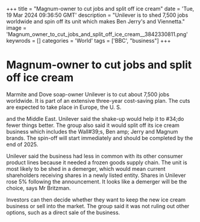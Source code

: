 +++
title = "Magnum-owner to cut jobs and split off ice cream"
date = 'Tue, 19 Mar 2024 09:36:50 GMT'
description = "Unilever is to shed 7,500 jobs worldwide and spin off its unit which makes Ben <description> Jerry's and Viennetta."
image = 'Magnum_owner_to_cut_jobs_and_split_off_ice_cream__3842330811.png'
keywrods =  []
categories = 'World'
tags = ['BBC', "business"]
+++

# Magnum-owner to cut jobs and split off ice cream

Marmite and Dove soap-owner Unilever is to cut about 7,500 jobs worldwide.
It is part of an extensive three-year cost-saving plan.
The cuts are expected to take place in Europe, the U.
S.

and the Middle East.
Unilever said the shake-up would help it to <bb>#34;do fewer things better.
The group also said it would split off its ice cream business which includes the Wall<bb>#39;s, Ben <bb>amp; Jerry and Magnum brands.
The spin-off will start immediately and should be completed by the end of 2025.

Unilever said the business had less in common with its other consumer product lines because it needed a frozen goods supply chain.
The unit is most likely to be shed in a demerger, which would mean current shareholders receiving shares in a newly listed entity.
Shares in Unilever rose 5% following the announcement.
It looks like a demerger will be the choice, says Mr Britzman.

Investors can then decide whether they want to keep the new ice cream business or sell into the market.
The group said it was not ruling out other options, such as a direct sale of the business.


